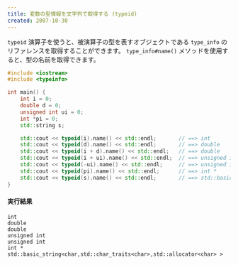 ```yaml
---
title: 変数の型情報を文字列で取得する (typeid)
created: 2007-10-30
---
```


`typeid` 演算子を使うと、被演算子の型を表すオブジェクトである `type_info` のリファレンスを取得することができます。
`type_info#name()` メソッドを使用すると、型の名前を取得できます。

~~~ cpp
#include <iostream>
#include <typeinfo>

int main() {
    int i = 0;
    double d = 0;
    unsigned int ui = 0;
    int *pi = 0;
    std::string s;

    std::cout << typeid(i).name() << std::endl;       // ==> int
    std::cout << typeid(d).name() << std::endl;       // ==> double
    std::cout << typeid(i + d).name() << std::endl;   // ==> double
    std::cout << typeid(i + ui).name() << std::endl;  // ==> unsigned int
    std::cout << typeid(-ui).name() << std::endl;     // ==> unsigned int
    std::cout << typeid(pi).name() << std::endl;      // ==> int *
    std::cout << typeid(s).name() << std::endl;       // ==> std::basic_+string<...>
}
~~~

#### 実行結果

~~~
int
double
double
unsigned int
unsigned int
int *
std::basic_string<char,std::char_traits<char>,std::allocator<char> >
~~~

